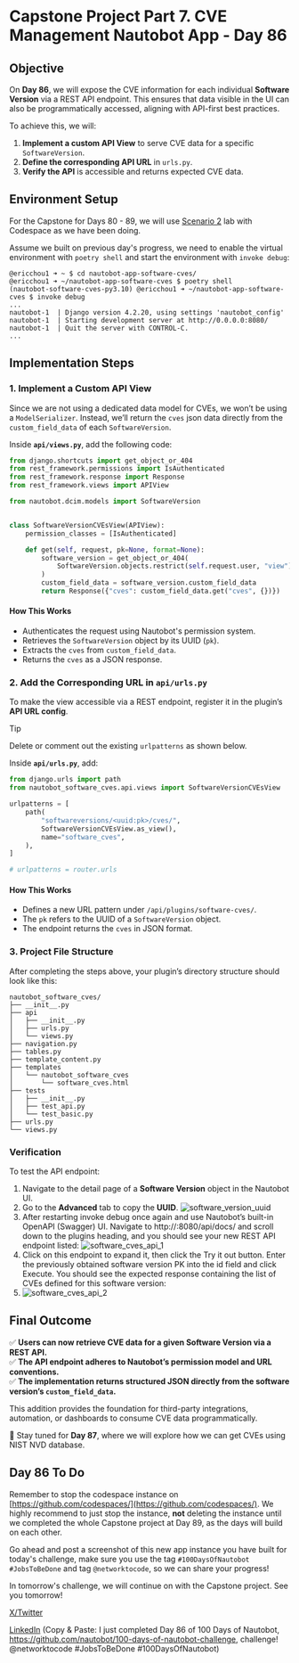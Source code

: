 # Capstone Project Part 7. CVE Management Nautobot App - Day 86

## **Objective**
On **Day 86**, we will expose the CVE information for each individual **Software Version** via a REST API endpoint. This ensures that data visible in the UI can also be programmatically accessed, aligning with API-first best practices.

To achieve this, we will:
1. **Implement a custom API View** to serve CVE data for a specific `SoftwareVersion`.
2. **Define the corresponding API URL** in `urls.py`.
3. **Verify the API** is accessible and returns expected CVE data.

## Environment Setup

For the Capstone for Days 80 - 89, we will use [Scenario 2](../Lab_Setup/scenario_2_setup/README.md) lab with Codespace as we have been doing. 

Assume we built on previous day's progress, we need to enable the virtual environment with `poetry shell` and start the environment with `invoke debug`: 

```
@ericchou1 ➜ ~ $ cd nautobot-app-software-cves/
@ericchou1 ➜ ~/nautobot-app-software-cves $ poetry shell
(nautobot-software-cves-py3.10) @ericchou1 ➜ ~/nautobot-app-software-cves $ invoke debug
...
nautobot-1  | Django version 4.2.20, using settings 'nautobot_config'
nautobot-1  | Starting development server at http://0.0.0.0:8080/
nautobot-1  | Quit the server with CONTROL-C.
...
```

## **Implementation Steps**

### **1. Implement a Custom API View**
Since we are not using a dedicated data model for CVEs, we won’t be using a `ModelSerializer`. Instead, we’ll return the `cves` json data directly from the `custom_field_data` of each `SoftwareVersion`.

Inside **`api/views.py`**, add the following code:

````python
from django.shortcuts import get_object_or_404
from rest_framework.permissions import IsAuthenticated
from rest_framework.response import Response
from rest_framework.views import APIView

from nautobot.dcim.models import SoftwareVersion


class SoftwareVersionCVEsView(APIView):
    permission_classes = [IsAuthenticated]

    def get(self, request, pk=None, format=None):
        software_version = get_object_or_404(
            SoftwareVersion.objects.restrict(self.request.user, "view"), pk=pk
        )
        custom_field_data = software_version.custom_field_data
        return Response({"cves": custom_field_data.get("cves", {})})
````

#### **How This Works**
- Authenticates the request using Nautobot's permission system.
- Retrieves the `SoftwareVersion` object by its UUID (`pk`).
- Extracts the `cves` from `custom_field_data`.
- Returns the `cves` as a JSON response.


### **2. Add the Corresponding URL in `api/urls.py`**
To make the view accessible via a REST endpoint, register it in the plugin’s **API URL config**.

>[!TIP]
> Delete or comment out the existing `urlpatterns` as shown below. 

Inside **`api/urls.py`**, add:

````python
from django.urls import path
from nautobot_software_cves.api.views import SoftwareVersionCVEsView

urlpatterns = [
    path(
        "softwareversions/<uuid:pk>/cves/",
        SoftwareVersionCVEsView.as_view(),
        name="software_cves",
    ),
]

# urlpatterns = router.urls
````

#### **How This Works**
- Defines a new URL pattern under `/api/plugins/software-cves/`.
- The `pk` refers to the UUID of a `SoftwareVersion` object.
- The endpoint returns the `cves` in JSON format.


### **3. Project File Structure**
After completing the steps above, your plugin’s directory structure should look like this:

````text
nautobot_software_cves/
├── __init__.py
├── api
│   ├── __init__.py
│   ├── urls.py
│   └── views.py
├── navigation.py
├── tables.py
├── template_content.py
├── templates
│   └── nautobot_software_cves
│       └── software_cves.html
├── tests
│   ├── __init__.py
│   ├── test_api.py
│   └── test_basic.py
├── urls.py
└── views.py
````


### **Verification**

To test the API endpoint:

1. Navigate to the detail page of a **Software Version** object in the Nautobot UI.
2. Go to the **Advanced** tab to copy the **UUID**.
![software_version_uuid](images/software_version_uuid.png)
1. After restarting invoke debug once again and use Nautobot’s built-in OpenAPI (Swagger) UI. Navigate to http://<your-server-ip>:8080/api/docs/ and scroll down to the plugins heading, and you should see your new REST API endpoint listed:
![software_cves_api_1](images/software_cves_api_1.png)
1. Click on this endpoint to expand it, then click the Try it out button. Enter the previously obtained software version PK into the id field and click Execute. You should see the expected response containing the list of CVEs defined for this software version:
1. ![software_cves_api_2](images/software_cves_api_2.png)

## **Final Outcome**
✅ **Users can now retrieve CVE data for a given Software Version via a REST API.**  
✅ **The API endpoint adheres to Nautobot’s permission model and URL conventions.**  
✅ **The implementation returns structured JSON directly from the software version’s `custom_field_data`.**  

This addition provides the foundation for third-party integrations, automation, or dashboards to consume CVE data programmatically.

🚀 Stay tuned for **Day 87**, where we will explore how we can get CVEs using NIST NVD database.

## Day 86 To Do

Remember to stop the codespace instance on [https://github.com/codespaces/](https://github.com/codespaces/). We highly recommend to just stop the instance, **not** deleting the instance until we completed the whole Capstone project at Day 89, as the days will build on each other.  

Go ahead and post a screenshot of this new app instance you have built for today's challenge, make sure you use the tag `#100DaysOfNautobot` `#JobsToBeDone` and tag `@networktocode`, so we can share your progress! 

In tomorrow's challenge, we will continue on with the Capstone project. See you tomorrow! 

[X/Twitter](<https://twitter.com/intent/tweet?url=https://github.com/nautobot/100-days-of-nautobot&text=I+just+completed+Day+86+of+the+100+days+of+nautobot+challenge+!&hashtags=100DaysOfNautobot,JobsToBeDone>)

[LinkedIn](https://www.linkedin.com/) (Copy & Paste: I just completed Day 86 of 100 Days of Nautobot, https://github.com/nautobot/100-days-of-nautobot-challenge, challenge! @networktocode #JobsToBeDone #100DaysOfNautobot) 

